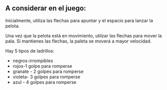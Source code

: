 ## A considerar en el juego:
Inicialmente, utiliza las flechas para apuntar y el espacio para lanzar la pelota.

Una vez que la pelota está en movimiento, utilzar las flechas para mover la pala. Si mantienes las flechas, la paleta se moverá a mayor velocidad.

Hay 5 tipos de ladrillos:
- negros-irrompibles
- rojos-1 golpe para romperse
- granate - 2 golpes para romperse
- violeta- 3 golpes para romperse
- azul - 4 golpes para romperse
